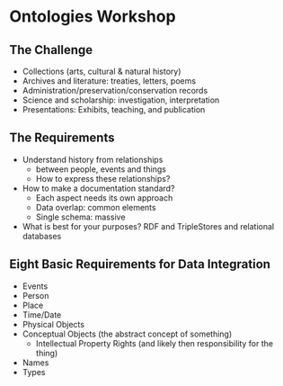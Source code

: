 # Ontologies Workshop

## The Challenge

* Collections (arts, cultural & natural history)
* Archives and literature: treaties, letters, poems
* Administration/preservation/conservation records
* Science and scholarship: investigation, interpretation
* Presentations: Exhibits, teaching, and publication

## The Requirements

* Understand history from relationships
   * between people, events and things
   * How to express these relationships?
* How to make a documentation standard?
   * Each aspect needs its own approach
   * Data overlap: common elements
   * Single schema: massive
* What is best for your purposes? RDF and TripleStores and relational databases

## Eight Basic Requirements for Data Integration

* Events
* Person
* Place
* Time/Date
* Physical Objects
* Conceptual Objects (the abstract concept of something)
   * Intellectual Property Rights (and likely then responsibility for the thing)
* Names
* Types

